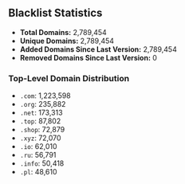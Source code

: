## Blacklist Statistics

- **Total Domains:** 2,789,454
- **Unique Domains:** 2,789,454
- **Added Domains Since Last Version:** 2,789,454
- **Removed Domains Since Last Version:** 0

### Top-Level Domain Distribution

-  `.com`: 1,223,598
-  `.org`: 235,882
-  `.net`: 173,313
-  `.top`: 87,802
-  `.shop`: 72,879
-  `.xyz`: 72,070
-  `.io`: 62,010
-  `.ru`: 56,791
-  `.info`: 50,418
-  `.pl`: 48,610
